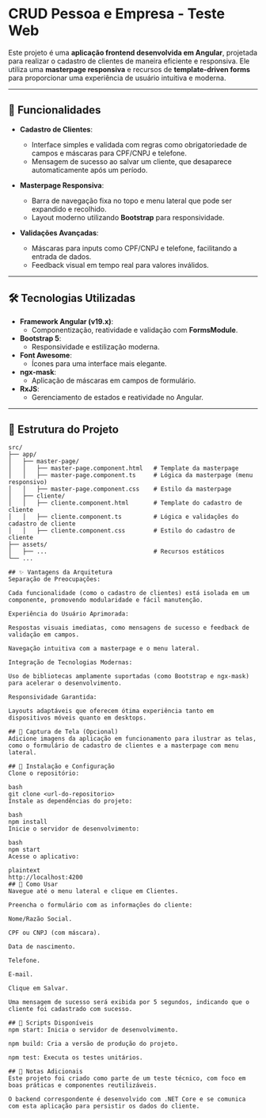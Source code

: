# CRUD Pessoa e Empresa - Teste Web

Este projeto é uma **aplicação frontend desenvolvida em Angular**, projetada para realizar o cadastro de clientes de maneira eficiente e responsiva. Ele utiliza uma **masterpage responsiva** e recursos de **template-driven forms** para proporcionar uma experiência de usuário intuitiva e moderna.

---

## 🚀 Funcionalidades

- **Cadastro de Clientes**: 
  - Interface simples e validada com regras como obrigatoriedade de campos e máscaras para CPF/CNPJ e telefone.
  - Mensagem de sucesso ao salvar um cliente, que desaparece automaticamente após um período.
  
- **Masterpage Responsiva**:
  - Barra de navegação fixa no topo e menu lateral que pode ser expandido e recolhido.
  - Layout moderno utilizando **Bootstrap** para responsividade.

- **Validações Avançadas**:
  - Máscaras para inputs como CPF/CNPJ e telefone, facilitando a entrada de dados.
  - Feedback visual em tempo real para valores inválidos.

---

## 🛠️ Tecnologias Utilizadas

- **Framework Angular (v19.x)**:
  - Componentização, reatividade e validação com **FormsModule**.
- **Bootstrap 5**:
  - Responsividade e estilização moderna.
- **Font Awesome**:
  - Ícones para uma interface mais elegante.
- **ngx-mask**:
  - Aplicação de máscaras em campos de formulário.
- **RxJS**:
  - Gerenciamento de estados e reatividade no Angular.

---

## 📂 Estrutura do Projeto

```plaintext
src/
├── app/
│   ├── master-page/
│   │   ├── master-page.component.html   # Template da masterpage
│   │   ├── master-page.component.ts     # Lógica da masterpage (menu responsivo)
│   │   ├── master-page.component.css    # Estilo da masterpage
│   ├── cliente/
│   │   ├── cliente.component.html       # Template do cadastro de cliente
│   │   ├── cliente.component.ts         # Lógica e validações do cadastro de cliente
│   │   ├── cliente.component.css        # Estilo do cadastro de cliente
├── assets/
│   ├── ...                              # Recursos estáticos
└── ...

## ✨ Vantagens da Arquitetura
Separação de Preocupações:

Cada funcionalidade (como o cadastro de clientes) está isolada em um componente, promovendo modularidade e fácil manutenção.

Experiência do Usuário Aprimorada:

Respostas visuais imediatas, como mensagens de sucesso e feedback de validação em campos.

Navegação intuitiva com a masterpage e o menu lateral.

Integração de Tecnologias Modernas:

Uso de bibliotecas amplamente suportadas (como Bootstrap e ngx-mask) para acelerar o desenvolvimento.

Responsividade Garantida:

Layouts adaptáveis que oferecem ótima experiência tanto em dispositivos móveis quanto em desktops.

## 🎨 Captura de Tela (Opcional)
Adicione imagens da aplicação em funcionamento para ilustrar as telas, como o formulário de cadastro de clientes e a masterpage com menu lateral.

## 🔧 Instalação e Configuração
Clone o repositório:

bash
git clone <url-do-repositorio>
Instale as dependências do projeto:

bash
npm install
Inicie o servidor de desenvolvimento:

bash
npm start
Acesse o aplicativo:

plaintext
http://localhost:4200
## 🚦 Como Usar
Navegue até o menu lateral e clique em Clientes.

Preencha o formulário com as informações do cliente:

Nome/Razão Social.

CPF ou CNPJ (com máscara).

Data de nascimento.

Telefone.

E-mail.

Clique em Salvar.

Uma mensagem de sucesso será exibida por 5 segundos, indicando que o cliente foi cadastrado com sucesso.

## 📜 Scripts Disponíveis
npm start: Inicia o servidor de desenvolvimento.

npm build: Cria a versão de produção do projeto.

npm test: Executa os testes unitários.

## 📝 Notas Adicionais
Este projeto foi criado como parte de um teste técnico, com foco em boas práticas e componentes reutilizáveis.

O backend correspondente é desenvolvido com .NET Core e se comunica com esta aplicação para persistir os dados do cliente.
